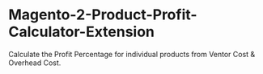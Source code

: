 # Magento-2-Product-Profit-Calculator-Extension
Calculate the Profit Percentage for individual products from Ventor Cost &amp; Overhead Cost.
